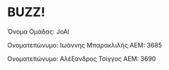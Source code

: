 # BUZZ! #

Όνομα Ομάδας: JoAl

Ονοματεπώνυμο: Ιωάννης Μπαρακλιλής
ΑΕΜ: 3685

Ονοματεπώνυμο: Αλέξανδρος Τσίγγος
ΑΕΜ: 3690